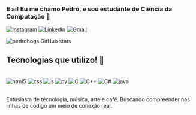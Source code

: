 
### E aí! Eu me chamo Pedro, e sou estudante de Ciência da Computação 🤙

[![Instagram](https://img.shields.io/badge/Instagram-E4405F?style=for-the-badge&logo=instagram&logoColor=white)](https://www.instagram.com/pedrohenriqueogs/)
[![LinkedIn](https://img.shields.io/badge/LinkedIn-0077B5?style=for-the-badge&logo=linkedin&logoColor=white)](https://www.instagram.com/pedrohenriqueogs/)
[![Gmail](https://img.shields.io/badge/Gmail-D14836?style=for-the-badge&logo=gmail&logoColor=white)](pedroogsch@gmail.com)

![pedrohogs GitHub stats](https://github-readme-stats.vercel.app/api?username=pedrohogs&show_icons=true&theme=synthwave)

## Tecnologias que utilizo! 🤖

<div style="display: inline_block"><br/>
    <img align="center" alt="html5" src="https://img.shields.io/badge/HTML5-E34F26?style=for-the-badge&logo=html5&logoColor=white" />
    <img align="center" alt="css" src="https://img.shields.io/badge/CSS3-1572B6?style=for-the-badge&logo=css3&logoColor=white" />
    <img align="center" alt="js" src="https://img.shields.io/badge/JavaScript-323330?style=for-the-badge&logo=javascript&logoColor=F7DF1E" />
    <img align="center" alt="py" src="https://img.shields.io/badge/Python-14354C?style=for-the-badge&logo=python&logoColor=white" />
    <img align="center" alt="C" src="https://img.shields.io/badge/C-00599C?style=for-the-badge&logo=c&logoColor=white" />
    <img align="center" alt="C++" src="https://img.shields.io/badge/C%2B%2B-00599C?style=for-the-badge&logo=c%2B%2B&logoColor=white" />
    <img align="center" alt="C#" src="https://img.shields.io/badge/C%23-239120?style=for-the-badge&logo=c-sharp&logoColor=white" />
    <img align="center" alt="java" src="https://img.shields.io/badge/Java-ED8B00?style=for-the-badge&logo=openjdk&logoColor=white" />
</div><br/>

Entusiasta de técnologia, música, arte e café. Buscando compreender nas linhas de código um meio de conexão real.
